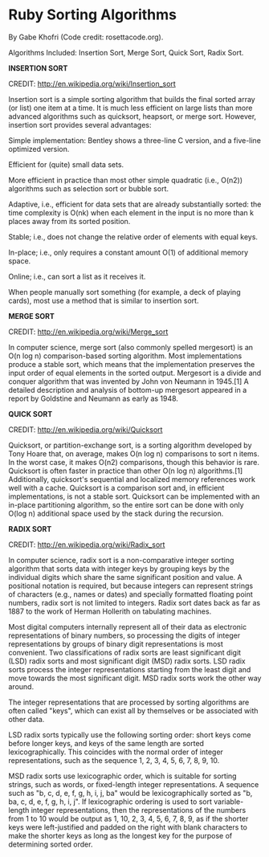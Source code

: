 # Ruby Sorting Algorithms

By Gabe Khofri (Code credit: rosettacode.org).


Algorithms Included: Insertion Sort, Merge Sort, Quick Sort, Radix Sort.

**INSERTION SORT**

CREDIT: http://en.wikipedia.org/wiki/Insertion_sort

Insertion sort is a simple sorting algorithm that builds the final sorted array (or list) one item at a time. It is much less efficient on large lists than more advanced algorithms such as quicksort, heapsort, or merge sort. However, insertion sort provides several advantages:

Simple implementation: Bentley shows a three-line C version, and a five-line optimized version.

Efficient for (quite) small data sets.

More efficient in practice than most other simple quadratic (i.e., O(n2)) algorithms such as selection sort or bubble sort.

Adaptive, i.e., efficient for data sets that are already substantially sorted: the time complexity is O(nk) when each element in the input is no more than k places away from its sorted position.

Stable; i.e., does not change the relative order of elements with equal keys.

In-place; i.e., only requires a constant amount O(1) of additional memory space.

Online; i.e., can sort a list as it receives it.

When people manually sort something (for example, a deck of playing cards), most use a method that is similar to insertion sort.

**MERGE SORT**

CREDIT: http://en.wikipedia.org/wiki/Merge_sort

In computer science, merge sort (also commonly spelled mergesort) is an O(n log n) comparison-based sorting algorithm. Most implementations produce a stable sort, which means that the implementation preserves the input order of equal elements in the sorted output. Mergesort is a divide and conquer algorithm that was invented by John von Neumann in 1945.[1] A detailed description and analysis of bottom-up mergesort appeared in a report by Goldstine and Neumann as early as 1948.

**QUICK SORT**

CREDIT: http://en.wikipedia.org/wiki/Quicksort

Quicksort, or partition-exchange sort, is a sorting algorithm developed by Tony Hoare that, on average, makes O(n log n) comparisons to sort n items. In the worst case, it makes O(n2) comparisons, though this behavior is rare. Quicksort is often faster in practice than other O(n log n) algorithms.[1] Additionally, quicksort's sequential and localized memory references work well with a cache. Quicksort is a comparison sort and, in efficient implementations, is not a stable sort. Quicksort can be implemented with an in-place partitioning algorithm, so the entire sort can be done with only O(log n) additional space used by the stack during the recursion.


**RADIX SORT**

CREDIT: http://en.wikipedia.org/wiki/Radix_sort

In computer science, radix sort is a non-comparative integer sorting algorithm that sorts data with integer keys by grouping keys by the individual digits which share the same significant position and value. A positional notation is required, but because integers can represent strings of characters (e.g., names or dates) and specially formatted floating point numbers, radix sort is not limited to integers. Radix sort dates back as far as 1887 to the work of Herman Hollerith on tabulating machines.

Most digital computers internally represent all of their data as electronic representations of binary numbers, so processing the digits of integer representations by groups of binary digit representations is most convenient. Two classifications of radix sorts are least significant digit (LSD) radix sorts and most significant digit (MSD) radix sorts. LSD radix sorts process the integer representations starting from the least digit and move towards the most significant digit. MSD radix sorts work the other way around.

The integer representations that are processed by sorting algorithms are often called "keys", which can exist all by themselves or be associated with other data.

LSD radix sorts typically use the following sorting order: short keys come before longer keys, and keys of the same length are sorted lexicographically. This coincides with the normal order of integer representations, such as the sequence 1, 2, 3, 4, 5, 6, 7, 8, 9, 10.

MSD radix sorts use lexicographic order, which is suitable for sorting strings, such as words, or fixed-length integer representations. A sequence such as "b, c, d, e, f, g, h, i, j, ba" would be lexicographically sorted as "b, ba, c, d, e, f, g, h, i, j". If lexicographic ordering is used to sort variable-length integer representations, then the representations of the numbers from 1 to 10 would be output as 1, 10, 2, 3, 4, 5, 6, 7, 8, 9, as if the shorter keys were left-justified and padded on the right with blank characters to make the shorter keys as long as the longest key for the purpose of determining sorted order.


